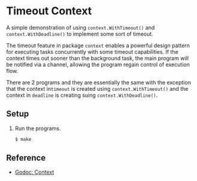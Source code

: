 # Timeout Context

A simple demonstration of using `context.WithTimeout()` and `context.WithDeadline()` to implement some sort of timeout.

The timeout feature in package `context` enables a powerful design pattern for executing tasks concurrently with some timeout capabilities. If the context times out sooner than the background task, the main program will be notified via a channel, allowing the program regain control of execution flow.

There are 2 programs and they are essentially the same with the exception that the context in`timeout` is created using `context.WithTimeout()` and the context in `deadline` is creating suing `context.WithDeadline()`.

## Setup

1. Run the programs.

   ```bash
   $ make
   ```

## Reference

* [Godoc: Context](https://godoc.org/context)
